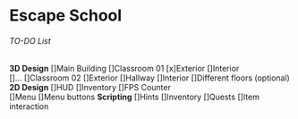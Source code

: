 # Escape School

###### TO-DO List
**3D Design**
	[]Main Building
		[]Classroom 01
			[x]Exterior
			[]Interior			
				[]...
		[]Classroom 02
			[]Exterior
		[]Hallway
			[]Interior
		[]Different floors (optional)
**2D Design**
	[]HUD
		[]Inventory
		[]FPS Counter		
		[]Menu
			[]Menu buttons
**Scripting**
	[]Hints
	[]Inventory
	[]Quests
	[]Item interaction
		